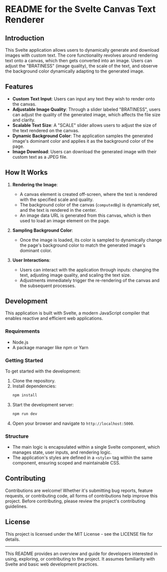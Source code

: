# README for the Svelte Canvas Text Renderer

## Introduction

This Svelte application allows users to dynamically generate and download images with custom text. The core functionality revolves around rendering text onto a canvas, which then gets converted into an image. Users can adjust the "BRATINESS" (image quality), the scale of the text, and observe the background color dynamically adapting to the generated image.

## Features

- **Custom Text Input**: Users can input any text they wish to render onto the canvas.
- **Adjustable Image Quality**: Through a slider labeled "BRATINESS", users can adjust the quality of the generated image, which affects the file size and clarity.
- **Scalable Text Size**: A "SCALE" slider allows users to adjust the size of the text rendered on the canvas.
- **Dynamic Background Color**: The application samples the generated image's dominant color and applies it as the background color of the page.
- **Image Download**: Users can download the generated image with their custom text as a JPEG file.

## How It Works

1. **Rendering the Image**:
    - A canvas element is created off-screen, where the text is rendered with the specified scale and quality.
    - The background color of the canvas (`computedBg`) is dynamically set, and the text is rendered in the center.
    - An image data URL is generated from this canvas, which is then used to load an image element on the page.

2. **Sampling Background Color**:
    - Once the image is loaded, its color is sampled to dynamically change the page's background color to match the generated image's dominant color.

3. **User Interactions**:
    - Users can interact with the application through inputs: changing the text, adjusting image quality, and scaling the text size.
    - Adjustments immediately trigger the re-rendering of the canvas and the subsequent processes.

## Development

This application is built with Svelte, a modern JavaScript compiler that enables reactive and efficient web applications.

### Requirements

- Node.js
- A package manager like npm or Yarn

### Getting Started

To get started with the development:

1. Clone the repository.
2. Install dependencies:
   ```sh
   npm install
   ```
3. Start the development server:
   ```sh
   npm run dev
   ```
4. Open your browser and navigate to `http://localhost:5000`.

### Structure

- The main logic is encapsulated within a single Svelte component, which manages state, user inputs, and rendering logic.
- The application's styles are defined in a `<style>` tag within the same component, ensuring scoped and maintainable CSS.

## Contributing

Contributions are welcome! Whether it's submitting bug reports, feature requests, or contributing code, all forms of contributions help improve this project. Before contributing, please review the project's contributing guidelines.

## License

This project is licensed under the MIT License - see the LICENSE file for details.

---

This README provides an overview and guide for developers interested in using, exploring, or contributing to the project. It assumes familiarity with Svelte and basic web development practices.

